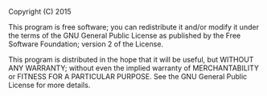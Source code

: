 Copyright (C) 2015

This program is free software; you can redistribute it and/or modify
it under the terms of the GNU General Public License as published by
the Free Software Foundation; version 2 of the License.
 
This program is distributed in the hope that it will be useful,
but WITHOUT ANY WARRANTY; without even the implied warranty of
MERCHANTABILITY or FITNESS FOR A PARTICULAR PURPOSE.  See the
GNU General Public License for more details.
